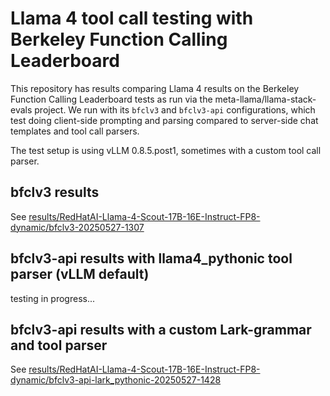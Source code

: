 # Llama 4 tool call testing with Berkeley Function Calling Leaderboard

This repository has results comparing Llama 4 results on the Berkeley Function Calling Leaderboard tests as run via the meta-llama/llama-stack-evals project. We run with its `bfclv3` and `bfclv3-api` configurations, which test doing client-side prompting and parsing compared to server-side chat templates and tool call parsers.

The test setup is using vLLM 0.8.5.post1, sometimes with a custom tool call parser.


## bfclv3 results

See [results/RedHatAI-Llama-4-Scout-17B-16E-Instruct-FP8-dynamic/bfclv3-20250527-1307]()

## bfclv3-api results with llama4_pythonic tool parser (vLLM default)

testing in progress...

## bfclv3-api results with a custom Lark-grammar and tool parser

See [results/RedHatAI-Llama-4-Scout-17B-16E-Instruct-FP8-dynamic/bfclv3-api-lark_pythonic-20250527-1428 ]()
